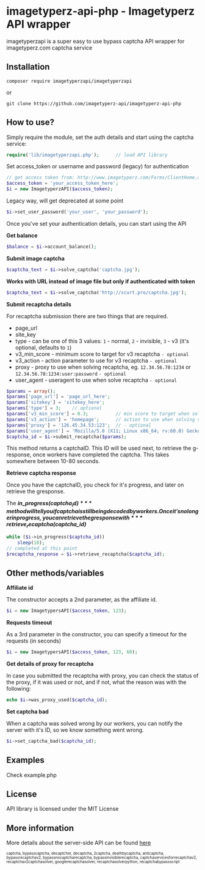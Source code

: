 imagetyperz-api-php - Imagetyperz API wrapper
=========================================

imagetyperzapi is a super easy to use bypass captcha API wrapper for imagetyperz.com captcha service

## Installation

    composer require imagetyperzapi/imagetyperzapi

or
    
    git clone https://github.com/imagetyperz-api/imagetyperz-api-php

## How to use?

Simply require the module, set the auth details and start using the captcha service:

``` php
require('lib/imagetyperzapi.php');      // load API library
```

Set access_token or username and password (legacy) for authentication
``` php
// get access token from: http://www.imagetyperz.com/Forms/ClientHome.aspx
$access_token = 'your_access_token_here';
$i = new ImagetyperzAPI($access_token);   
```

Legacy way, will get deprecated at some point

``` php
$i->set_user_password('your_user', 'your_password');  
```

Once you've set your authentication details, you can start using the API

**Get balance**

``` php
$balance = $i->account_balance();
```

**Submit image captcha**

``` php
$captcha_text = $i->solve_captcha('captcha.jpg');
```
**Works with URL instead of image file but only if authenticated with token**
``` php
$captcha_text = $i->solve_captcha('http://scurt.pro/captcha.jpg');
```
**Submit recaptcha details**

For recaptcha submission there are two things that are required.
- page_url
- site_key
- type - can be one of this 3 values: `1` - normal, `2` - invisible, `3` - v3 (it's optional, defaults to `1`)
- v3_min_score - minimum score to target for v3 recaptcha `- optional`
- v3_action - action parameter to use for v3 recaptcha `- optional`
- proxy - proxy to use when solving recaptcha, eg. `12.34.56.78:1234` or `12.34.56.78:1234:user:password` `- optional`
- user_agent - useragent to use when solve recaptcha `- optional` 
``` php
$params = array();
$params['page_url'] = 'page_url_here';
$params['sitekey'] = 'sitekey_here';
$params['type'] = 3;    // optional
$params['v3_min_score'] = 0.3;          // min score to target when solving v3 - optional
$params['v3_action'] = 'homepage';      // action to use when solving v3 - optional
$params['proxy'] = '126.45.34.53:123';  // - optional
$params['user_agent'] = 'Mozilla/5.0 (X11; Linux x86_64; rv:60.0) Gecko/20100101 Firefox/60.0'; // optional
$captcha_id = $i->submit_recaptcha($params);
```
This method returns a captchaID. This ID will be used next, to retrieve the g-response, once workers have 
completed the captcha. This takes somewhere between 10-80 seconds.

**Retrieve captcha response**

Once you have the captchaID, you check for it's progress, and later on retrieve the gresponse.

The ***in_progress($captcha_id)*** method will tell you if captcha is still being decoded by workers.
Once it's no longer in progress, you can retrieve the gresponse with ***retrieve_recaptcha($captcha_id)***  

```php
while ($i->in_progress($captcha_id))
    sleep(10);
// completed at this point
$recaptcha_response = $i->retrieve_recaptcha($captcha_id);
```

## Other methods/variables

**Affiliate id**

The constructor accepts a 2nd parameter, as the affiliate id. 
``` php
$i = new ImagetypersAPI($access_token, 123);
```

**Requests timeout**

As a 3rd parameter in the constructor, you can specify a timeout for the requests (in seconds)
``` php
$i = new ImagetypersAPI($access_token, 123, 60);
```

**Get details of proxy for recaptcha**

In case you submitted the recaptcha with proxy, you can check the status of the proxy, if it was used or not,
and if not, what the reason was with the following:

``` php
echo $i->was_proxy_used($captcha_id);
```

**Set captcha bad**

When a captcha was solved wrong by our workers, you can notify the server with it's ID,
so we know something went wrong.

``` php
$i->set_captcha_bad($captcha_id); 
```

## Examples
Check example.php

## License
API library is licensed under the MIT License

## More information
More details about the server-side API can be found [here](http://imagetyperz.com)


<sup><sub>captcha, bypasscaptcha, decaptcher, decaptcha, 2captcha, deathbycaptcha, anticaptcha, 
bypassrecaptchav2, bypassnocaptcharecaptcha, bypassinvisiblerecaptcha, captchaservicesforrecaptchav2, 
recaptchav2captchasolver, googlerecaptchasolver, recaptchasolverpython, recaptchabypassscript</sup></sub>

